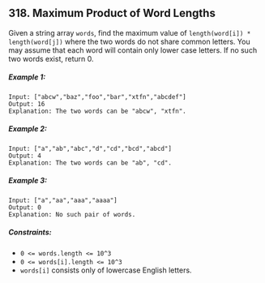 ## 318. Maximum Product of Word Lengths

Given a string array ```words```, find the maximum value of ```length(word[i]) * length(word[j])``` where the two words do not share common letters. You may assume that each word will contain only lower case letters. If no such two words exist, return 0.

##### Example 1:
```
Input: ["abcw","baz","foo","bar","xtfn","abcdef"]
Output: 16
Explanation: The two words can be "abcw", "xtfn".
```
##### Example 2:
```
Input: ["a","ab","abc","d","cd","bcd","abcd"]
Output: 4
Explanation: The two words can be "ab", "cd".
```
##### Example 3:
```
Input: ["a","aa","aaa","aaaa"]
Output: 0
Explanation: No such pair of words.
```

##### Constraints:

* ```0 <= words.length <= 10^3```
* ```0 <= words[i].length <= 10^3```
* ```words[i]``` consists only of lowercase English letters.